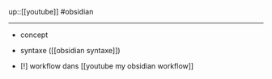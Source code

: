up::[[youtube]]
#obsidian 

----

 - concept
 - syntaxe ([[obsidian syntaxe]])


 - [!] workflow dans [[youtube my obsidian workflow]]